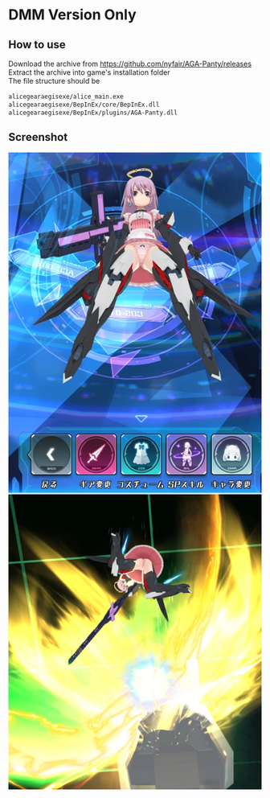 # DMM Version Only
## How to use
Download the archive from https://github.com/nyfair/AGA-Panty/releases  
Extract the archive into game's installation folder  
The file structure should be
```
alicegearaegisexe/alice_main.exe
alicegearaegisexe/BepInEx/core/BepInEx.dll
alicegearaegisexe/BepInEx/plugins/AGA-Panty.dll
```

## Screenshot
![1](1.webp)
![2](2.webp)
